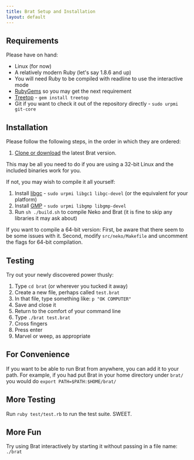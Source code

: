 ```yaml
---
title: Brat Setup and Installation
layout: default
---
```


## Requirements

Please have on hand:

* Linux (for now)
* A relatively modern Ruby (let's say 1.8.6 and up)
* You will need Ruby to be compiled with readline to use the interactive mode
* [RubyGems](http://rubyforge.org/projects/rubygems/) so you may get the next requirement
* [Treetop](http://treetop.rubyforge.org/) - `gem install treetop`
* Git if you want to check it out of the repository directly - `sudo urpmi git-core`

## Installation

Please follow the following steps, in the order in which they are ordered:

1. [Clone or download](http://github.com/presidentbeef/brat/tree/master) the latest Brat version.

This may be all you need to do if you are using a 32-bit Linux and the included binaries work for you.

If not, you may wish to compile it all yourself:

1. Install [libgc](http://www.hpl.hp.com/personal/Hans_Boehm/gc/) - `sudo urpmi libgc1 libgc-devel` (or the equivalent for your platform)
2. Install [GMP](http://gmplib.org/) - `sudo urpmi libgmp libgmp-devel`
3. Run `sh ./build.sh` to compile Neko and Brat (it is fine to skip any libraries it may ask about) 

If you want to compile a 64-bit version: First, be aware that there seem to be some issues with it. Second, modify `src/neko/Makefile` and uncomment the flags for 64-bit compilation.

## Testing

Try out your newly discovered power thusly:

1. Type `cd brat` (or wherever you tucked it away)
2. Create a new file, perhaps called `test.brat`
3. In that file, type something like: `p "OK COMPUTER"`
4. Save and close it
5. Return to the comfort of your command line
6. Type `./brat test.brat`
7. Cross fingers
8. Press enter
9. Marvel or weep, as appropriate 

## For Convenience

If you want to be able to run Brat from anywhere, you can add it to your path. For example, if you had put Brat in your home directory under `brat/` you would do `export PATH=$PATH:$HOME/brat/`

## More Testing

Run `ruby test/test.rb` to run the test suite. SWEET.

## More Fun

Try using Brat interactively by starting it without passing in a file name: `./brat`
